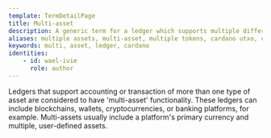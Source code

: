 ```yaml
---
template: TermDetailPage
title: Multi-asset
description: A generic term for a ledger which supports multiple different asset types natively.
aliases: multiple assets, multi-asset, multiple tokens, cardano utxo, cardano eutxo, cardano blockchain, cardano ledger
keywords: multi, asset, ledger, cardano
identities: 
    - id: wael-ivie
      role: author
---
```


Ledgers that support accounting or transaction of more than one type of asset are considered to have \'multi-asset\' functionality. These ledgers can include blockchains, wallets, cryptocurrencies, or banking platforms, for example. Multi-assets usually include a platform\'s primary currency and multiple, user-defined assets.